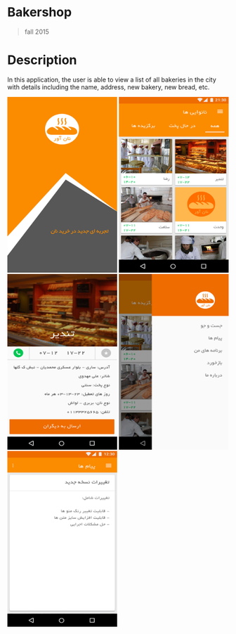 # Bakershop
> fall 2015
# Description
In this application, the user is able to view a list of all bakeries in the city with details including the name, address, new bakery, new bread, etc.
  <tr>
    <td><img src="https://github.com/JaberBabaki/Bakershop/blob/master/pic/1-1.jpg" width="250" height="400" /></td>
    <td><img src="https://github.com/JaberBabaki/Bakershop/blob/master/pic/1.jpg" width="250" height="400" /></td>
    <td><img src="https://github.com/JaberBabaki/Bakershop/blob/master/pic/2.jpg" width="250" height="400" /></td>
  </tr>
  <tr>
    <td><img src="https://github.com/JaberBabaki/Bakershop/blob/master/pic/3.jpg" width="250" height="400" /></td>
    <td><img src="https://github.com/JaberBabaki/Bakershop/blob/master/pic/4.jpg" width="250" height="400" /></td>
  </tr>
